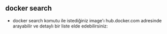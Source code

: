 ## docker search <imageName>

- docker search <imageName> komutu ile istediğiniz image'ı hub.docker.com adresinde arayabilir ve detaylı bir liste elde edebilirsiniz:
